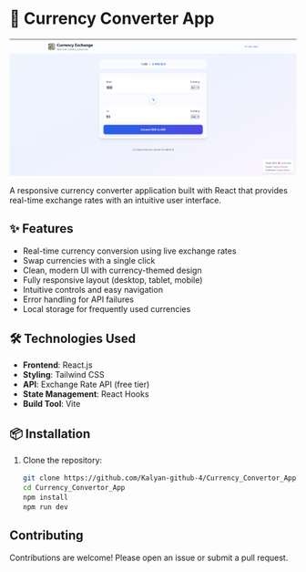 # 💱 Currency Converter App

![Project Banner](https://github.com/Kalyan-github-4/Currency_Convertor_App/blob/main/public/SC.png?raw=true)

A responsive currency converter application built with React that provides real-time exchange rates with an intuitive user interface.

## ✨ Features

- Real-time currency conversion using live exchange rates
- Swap currencies with a single click
- Clean, modern UI with currency-themed design
- Fully responsive layout (desktop, tablet, mobile)
- Intuitive controls and easy navigation
- Error handling for API failures
- Local storage for frequently used currencies

## 🛠 Technologies Used

- **Frontend**: React.js
- **Styling**: Tailwind CSS
- **API**: Exchange Rate API (free tier)
- **State Management**: React Hooks
- **Build Tool**: Vite

## 📦 Installation

1. Clone the repository:
   ```bash
   git clone https://github.com/Kalyan-github-4/Currency_Convertor_App.git
   cd Currency_Convertor_App
   npm install
   npm run dev

## Contributing
Contributions are welcome! Please open an issue or submit a pull request.
